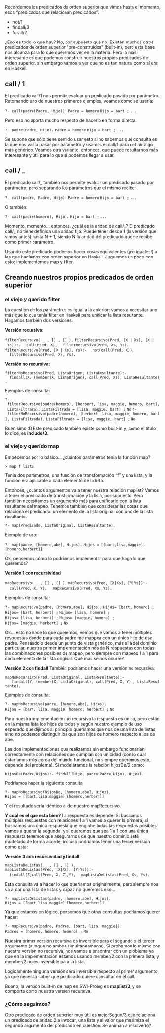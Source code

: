Recordemos los predicados de orden superior que vimos hasta el momento, esos “predicados que relacionan predicados”:

-   not/1
-   findall/3
-   forall/2

¿Eso es todo lo que hay? No, por supuesto que no. Existen muchos otros predicados de orden superior "pre-construidos" (built-in), pero esta base nos alcanza para lo que queremos ver en la materia. Pero lo más interesante es que podemos construir nuestros propios predicados de orden superior, sin embargo vamos a ver que no es tan natural como sí era en Haskell.

call / 1
--------

El predicado call/1 nos permite evaluar un predicado pasado por parámetro. Retomando uno de nuestros primeros ejemplos, veamos cómo se usaría:

`?- call(padre(Padre, Hijo)).`
`Padre = homero`
`Hijo = bart ;`
`...`

Pero eso no aporta mucho respecto de hacerlo en forma directa:

`?- padre(Padre, Hijo).`
`Padre = homero`
`Hijo = bart ;`
`...`

Se supone que sólo tiene sentido usar esto si no sabemos qué consulta es la que nos van a pasar por parámetro y usamos el call/1 para definir algo más genérico. Veamos otra variante, entonces, que puede resultarnos más interesante y útil para lo que sí podemos llegar a usar.

call / \_
---------

El predicado call/\_ también nos permite evaluar un predicado pasado por parámetro, pero separando los parámetros que el mismo recibe:

`?- call(padre, Padre, Hijo).`
`Padre = homero`
`Hijo = bart ;`
`...`

O también:

`?- call(padre(homero), Hijo).`
`Hijo = bart ;`
`...`

Momento, momento... entonces, ¿cuál es la aridad de call/\_? El predicado call/\_ no tiene definida una aridad fija. Puede tener desde 1 (la versión que vimos antes) hasta N + 1, siendo N la aridad del predicado que se recibe como primer parámetro.

Usando este predicado podemos hacer cosas equivalentes (¡no iguales!) a las que hacíamos con orden superior en Haskell. Juguemos un poco con esto: implementemos map y filter.

Creando nuestros propios predicados de orden superior
-----------------------------------------------------

### el viejo y querido filter

La cuestión de los parámetros es igual a la anterior: vamos a necesitar uno más que lo que tenía filter en Haskell para unificar la lista resultante. Hagamos también dos versiones.

**Versión recursiva:**

`filterRecursivo( _ , [] , [] ).`
`filterRecursivo(Pred, [X | Xs], [X | Ys]):-`
`  call(Pred, X),`
`  filterRecursivo(Pred, Xs, Ys).`
`filterRecursivo(Pred, [X | Xs], Ys):-`
`  not(call(Pred, X)),`
`  filterRecursivo(Pred, Xs, Ys).`

**Versión no recursiva:**

`filterNoRecursivo(Pred, ListaOrigen, ListaResultante):-`
`  findall(X, (member(X, ListaOrigen), call(Pred, X)), ListaResultante).`

Ejemplos de consulta:

`?- filterRecursivo(padre(homero), [herbert, lisa, maggie, homero, bart], ListaFiltrada).`
`ListaFiltrada = [lisa, maggie, bart] ;`
`No`
`?- filterNoRecursivo(padre(homero), [herbert, lisa, maggie, homero, bart], ListaFiltrada).`
`ListaFiltrada = [lisa, maggie, bart] ;`
`No`

Buenísimo :D Este predicado también existe como built-in y, como el título lo dice, es **include/3**.

### el viejo y querido map

Empecemos por lo básico... ¿cuántos parámetros tenía la función map?

`> map f lista`

Tenía dos parámetros, una función de transformación “f” y una lista, y la función era aplicable a cada elemento de la lista.

Entonces, ¿cuántos argumentos va a tener nuestra relación maplist? Vamos a tener el predicado de transformación y la lista, por supuesto. Pero también necesitamos un argumento más para unificarlo con la lista resultante del mapeo. Tenemos también que considerar las cosas que relaciona el predicado: un elemento de la lista original con uno de la lista resultante.

`?- map(Predicado, ListaOriginal, ListaResultante).`

Ejemplo de uso:

`?- map(padre, [homero,abe], Hijos).`
`Hijos = [[bart,lisa,maggie],[homero,herbert]]`

Ok, pensemos cómo lo podríamos implementar para que haga lo que queremos?

**Versión 1 con recursividad**

`mapRecursivo( _ , [] , [] ).`
`mapRecursivo(Pred, [X|Xs], [Y|Ys]):-`
`  call(Pred, X, Y),`
`  mapRecursivo(Pred, Xs, Ys).`

Ejemplos de consulta:

`?- mapRecursivo(padre, [homero,abe], Hijos).`
`Hijos= [bart, homero] ;`
`Hijos= [bart, herbert] ;`
`Hijos= [lisa, homero] ;`
`Hijos= [lisa, herbert] ;`
`Hijos= [maggie, homero] ;`
`Hijos= [maggie, herbert] ;`
`No`

Ok... esto no hace lo que queremos, vemos que vamos a tener múltiples respuestas donde para cada padre me mappea con un único hijo de ese padre. Pensándolo desde un punto de vista genérico, más allá del dominio particular, nuestra primer implementación nos da N respuestas con todas las combinaciones posibles de mapeo, pero siempre con mapeos 1 a 1 para cada elemento de la lista original. Qué más se nos ocurre?

**Versión 2 con findall** También podríamos hacer una versión no recursiva:

`mapNoRecursivo(Pred, ListaOriginal, ListaResultante):-`
`   findall(Y, (member(X, ListaOriginal), call(Pred, X, Y)), ListaResultante).`

Ejemplos de consulta:

`?- mapNoRecursivo(padre, [homero,abe], Hijos).`
`Hijos = [bart, lisa, maggie, homero, herbert] ;`
`No`

Para nuestra implementación no recursiva la respuesta es única, pero están en la misma lista los hijos de todos y según nuestro ejemplo de uso esperado que dijimos al principio queríamos que nos de una lista de listas, sino no podemos distinguir los que son hijos de homero respecto a los de abe.

Las dos implementaciones que realizamos sin embargo funcionarían correctamente con relaciones que cumplan con unicidad (con lo cual estaríamos más cerca del mundo funcional, no siempre queremos esto, depende del problema). Si modeláramos la relación hijosDe/2 como:

`hijosDe(Padre,Hijos):- findall(Hijo, padre(Padre,Hijo), Hijos).`

Podríamos hacer la siguiente consulta

`?- mapNoRecursivo(hijosDe, [homero,abe], Hijos).`
`Hijos = [[bart,lisa,maggie],[homero,herbert]]`

Y el resultado sería idéntico al de nuestro mapRecursivo.

**Y cuál es el que está bien?** La respuesta es depende. Si buscamos múltiples respuestas con relaciones 1 a 1 vamos a querer la primera, si buscamos una única respuesta que englobe todas las respuestas posibles vamos a querer la segunda, y si queremos que sea 1 a 1 con una única respuesta tenemos que asegurarnos de que nuestro dominio esté modelado de forma acorde, incluso podríamos tener una tercer versión como esta:

**Versión 3 con recursividad y findall**

`mapListaDeListas( _ , [] , [] ).`
`mapListaDeListas(Pred, [X|Xs], [Y|Ys]):-`
`  findall(Z,call(Pred, X, Z),Y),`
`  mapListaDeListas(Pred, Xs, Ys).`

Esta consulta va a hacer lo que queríamos originalmente, pero siempre nos va a dar una lista de listas y capaz no queremos eso...

`?- mapListaDeListas(padre, [homero,abe], Hijos).`
`Hijos = [[bart,lisa,maggie],[homero,herbert]]`

Ya que estamos en lógico, pensemos qué otras consultas podríamos querer hacer:

`?- mapRecursivo(padre, Padres, [bart, lisa, maggie]).`
`Padres = [homero, homero, homero] ;`
`No`

Nuestra primer versión recursiva es inversible para el segundo o el tercer argumento (aunque no ambos simultáneamente). Si probamos lo mismo con nuestra versión no recursiva, nos vamos a encontrar con un problema ya que en la implementación estamos usando member/2 con la primera lista, y member/2 no es inversible para la lista.

Lógicamente ninguna versión será inversible respecto al primer argumento, ya que necesita saber qué predicado quiere consultar en el call.

Bueno, la versión built-in de map en SWI-Prolog es **maplist/3**, y se comporta como nuestra versión recursiva.

### ¿Cómo seguimos?

Otro predicado de orden superior muy útil es mejorSegun/3 que relaciona un predicado de aridad 2 a invocar, una lista y al valor que maximiza el segundo argumento del predicado en cuestión. Se animan a resolverlo?
